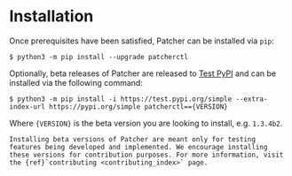 # Installation

Once prerequisites have been satisfied, Patcher can be installed via ``pip``:

```shell
$ python3 -m pip install --upgrade patcherctl
```

Optionally, beta releases of Patcher are released to [Test PyPI](https://test.pypi.org/project/patcherctl/) and can be installed via the following command:

```shell
$ python3 -m pip install -i https://test.pypi.org/simple --extra-index-url https://pypi.org/simple patcherctl=={VERSION}
```

Where `{VERSION}` is the beta version you are looking to install, e.g. `1.3.4b2`.

```{note}
Installing beta versions of Patcher are meant only for testing features being developed and implemented. We encourage installing these versions for contribution purposes. For more information, visit the {ref}`contributing <contributing_index>` page.
```
